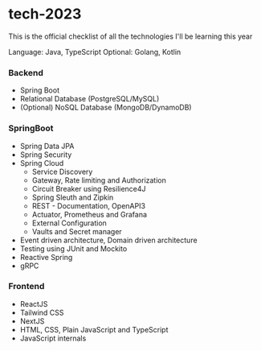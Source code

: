 # tech-2023
This is the official checklist of all the technologies I'll be learning this year

Language: Java, TypeScript
Optional: Golang, Kotlin

### Backend

- Spring Boot
- Relational Database (PostgreSQL/MySQL)
- (Optional) NoSQL Database (MongoDB/DynamoDB)

### SpringBoot

- Spring Data JPA
- Spring Security
- Spring Cloud
  - Service Discovery
  - Gateway, Rate limiting and Authorization
  - Circuit Breaker using Resilience4J
  - Spring Sleuth and Zipkin
  - REST - Documentation, OpenAPI3
  - Actuator, Prometheus and Grafana
  - External Configuration
  - Vaults and Secret manager
- Event driven architecture, Domain driven architecture
- Testing using JUnit and Mockito
- Reactive Spring
- gRPC

### Frontend

- ReactJS
- Tailwind CSS
- NextJS
- HTML, CSS, Plain JavaScript and TypeScript
- JavaScript internals
